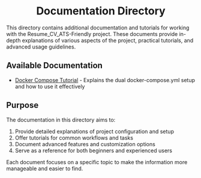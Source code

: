 <h1 align="center">Documentation Directory</h1>

This directory contains additional documentation and tutorials for working with the Resume_CV_ATS-Friendly project. These documents provide in-depth explanations of various aspects of the project, practical tutorials, and advanced usage guidelines.

## Available Documentation

- [Docker Compose Tutorial](docker-compose-tutorial.md) - Explains the dual docker-compose.yml setup and how to use it effectively

## Purpose

The documentation in this directory aims to:

1. Provide detailed explanations of project configuration and setup
2. Offer tutorials for common workflows and tasks
3. Document advanced features and customization options
4. Serve as a reference for both beginners and experienced users

Each document focuses on a specific topic to make the information more manageable and easier to find. 